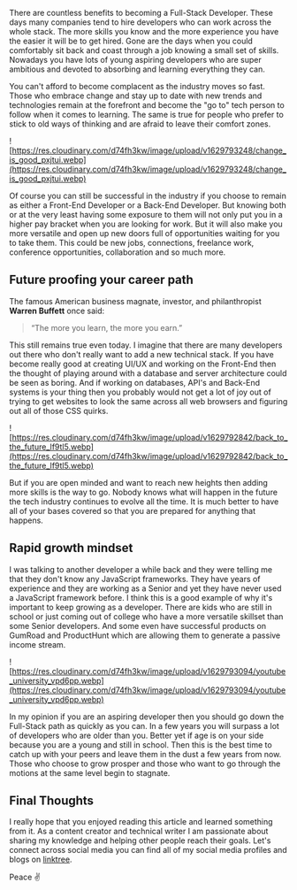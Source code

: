 There are countless benefits to becoming a Full-Stack Developer. These days many companies tend to hire developers who can work across the whole stack. The more skills you know and the more experience you have the easier it will be to get hired. Gone are the days when you could comfortably sit back and coast through a job knowing a small set of skills. Nowadays you have lots of young aspiring developers who are super ambitious and devoted to absorbing and learning everything they can.

You can't afford to become complacent as the industry moves so fast. Those who embrace change and stay up to date with new trends and technologies remain at the forefront and become the "go to" tech person to follow when it comes to learning. The same is true for people who prefer to stick to old ways of thinking and are afraid to leave their comfort zones.

![https://res.cloudinary.com/d74fh3kw/image/upload/v1629793248/change_is_good_pxjtui.webp](https://res.cloudinary.com/d74fh3kw/image/upload/v1629793248/change_is_good_pxjtui.webp)

Of course you can still be successful in the industry if you choose to remain as either a Front-End Developer or a Back-End Developer. But knowing both or at the very least having some exposure to them will not only put you in a higher pay bracket when you are looking for work. But it will also make you more versatile and open up new doors full of opportunities waiting for you to take them. This could be new jobs, connections, freelance work, conference opportunities, collaboration and so much more.

## Future proofing your career path

The famous American business magnate, investor, and philanthropist **Warren Buffett** once said:

> “The more you learn, the more you earn.”

This still remains true even today. I imagine that there are many developers out there who don't really want to add a new technical stack. If you have become really good at creating UI/UX and working on the Front-End then the thought of playing around with a database and server architecture could be seen as boring. And if working on databases, API's and Back-End systems is your thing then you probably would not get a lot of joy out of trying to get websites to look the same across all web browsers and figuring out all of those CSS quirks.

![https://res.cloudinary.com/d74fh3kw/image/upload/v1629792842/back_to_the_future_lf9tl5.webp](https://res.cloudinary.com/d74fh3kw/image/upload/v1629792842/back_to_the_future_lf9tl5.webp)

But if you are open minded and want to reach new heights then adding more skills is the way to go. Nobody knows what will happen in the future the tech industry continues to evolve all the time. It is much better to have all of your bases covered so that you are prepared for anything that happens.

## Rapid growth mindset

I was talking to another developer a while back and they were telling me that they don't know any JavaScript frameworks. They have years of experience and they are working as a Senior and yet they have never used a JavaScript framework before. I think this is a good example of why it's important to keep growing as a developer. There are kids who are still in school or just coming out of college who have a more versatile skillset than some Senior developers. And some even have successful products on GumRoad and ProductHunt which are allowing them to generate a passive income stream.

![https://res.cloudinary.com/d74fh3kw/image/upload/v1629793094/youtube_university_vpd6pp.webp](https://res.cloudinary.com/d74fh3kw/image/upload/v1629793094/youtube_university_vpd6pp.webp)

In my opinion if you are an aspiring developer then you should go down the Full-Stack path as quickly as you can. In a few years you will surpass a lot of developers who are older than you. Better yet if age is on your side because you are a young and still in school. Then this is the best time to catch up with your peers and leave them in the dust a few years from now. Those who choose to grow prosper and those who want to go through the motions at the same level begin to stagnate.

## Final Thoughts

I really hope that you enjoyed reading this article and learned something from it. As a content creator and technical writer I am passionate about sharing my knowledge and helping other people reach their goals. Let's connect across social media you can find all of my social media profiles and blogs on [linktree](https://linktr.ee/andrewbaisden).

Peace ✌️
